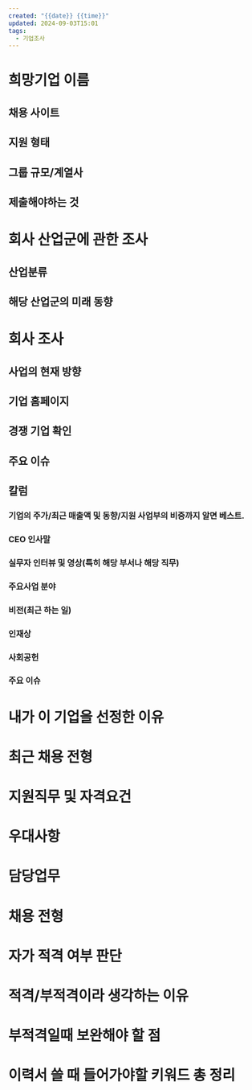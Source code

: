 ```yaml
---
created: "{{date}} {{time}}"
updated: 2024-09-03T15:01
tags:
  - 기업조사
---
```


# 희망기업 이름
## 채용 사이트

## 지원 형태 

## 그룹 규모/계열사

## 제출해야하는 것

# 회사 산업군에 관한 조사
## 산업분류

## 해당 산업군의 미래 동향


# 회사 조사

## 사업의 현재 방향
## 기업 홈페이지  
## 경쟁 기업 확인
## 주요 이슈
## 칼럼
### 기업의 주가/최근 매출액 및 동향/지원 사업부의 비중까지 알면 베스트.
### CEO 인사말
### 실무자 인터뷰 및 영상(특히 해당 부서나 해당 직무)
### 주요사업 분야
### 비전(최근 하는 일)
### 인재상
### 사회공헌
### 주요 이슈

# 내가 이 기업을 선정한 이유

# 최근 채용 전형
# 지원직무 및 자격요건
# 우대사항
# 담당업무
# 채용 전형

# 자가 적격 여부 판단
# 적격/부적격이라 생각하는 이유

# 부적격일때 보완해야 할 점

# 이력서 쓸 때 들어가야할 키워드 총 정리
